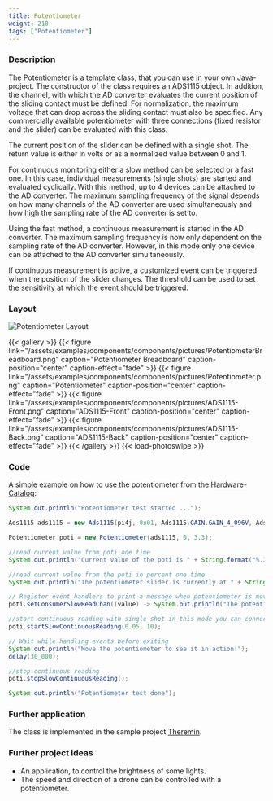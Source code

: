 ```yaml
---
title: Potentiometer
weight: 210
tags: ["Potentiometer"]
---
```


### Description

The [Potentiometer](https://github.com/Pi4J/pi4j-example-components/tree/main/src/main/java/com/pi4j/catalog/components/Potentiometer.java) is a template class, that you can use in your own Java-project.
The constructor of the class requires an ADS1115 object. In addition, the channel, with which the AD converter evaluates the current position of the sliding contact must be defined. For normalization, the maximum voltage that can drop across the sliding contact must also be specified. Any commercially available potentiometer with three connections (fixed resistor and the slider) can be evaluated with this class.

The current position of the slider can be defined with a single shot. The return value is either in volts or as a normalized value between 0 and 1.

For continuous monitoring either a slow method can be selected or a fast one. In this case, individual measurements (single shots) are started and evaluated cyclically. With this method, up to 4 devices can be attached to the AD converter. The maximum sampling frequency of the signal depends on how many channels of the AD converter are used simultaneously and how high the sampling rate of the AD converter is set to.

Using the fast method, a continuous measurement is started in the AD converter.  The maximum sampling frequency is now only dependent on the sampling rate of the AD converter. However, in this mode only one device can be attached to the AD converter simultaneously.

If continuous measurement is active, a customized event can be triggered when the position of the slider changes. The threshold can be used to set the sensitivity at which the event should be triggered.

### Layout

![Potentiometer Layout](/assets/examples/components/components/Layout-Potentiometer.png)
![]()

{{< gallery >}}
{{< figure link="/assets/examples/components/components/pictures/PotentiometerBreadboard.png" caption="Potentiometer Breadboard" caption-position="center" caption-effect="fade" >}}
{{< figure link="/assets/examples/components/components/pictures/Potentiometer.png" caption="Potentiometer" caption-position="center" caption-effect="fade" >}}
{{< figure link="/assets/examples/components/components/pictures/ADS1115-Front.png" caption="ADS1115-Front" caption-position="center" caption-effect="fade" >}}
{{< figure link="/assets/examples/components/components/pictures/ADS1115-Back.png" caption="ADS1115-Back" caption-position="center" caption-effect="fade" >}}
{{< /gallery >}}
{{< load-photoswipe >}}

### Code

A simple example on how to use the potentiometer from the [Hardware-Catalog](https://github.com/Pi4J/pi4j-example-components):

```java
System.out.println("Potentiometer test started ...");

Ads1115 ads1115 = new Ads1115(pi4j, 0x01, Ads1115.GAIN.GAIN_4_096V, Ads1115.ADDRESS.GND, 4);

Potentiometer poti = new Potentiometer(ads1115, 0, 3.3);

//read current value from poti one time
System.out.println("Current value of the poti is " + String.format("%.3f", poti.singleShotGetVoltage()) + " voltage.");

//read current value from the poti in percent one time
System.out.println("The potentiometer slider is currently at " + String.format("%.3f", poti.singleShotGetNormalizedValue()) + " % of its full travel.");

// Register event handlers to print a message when potentiometer is moved
poti.setConsumerSlowReadChan((value) -> System.out.println("The potentiometer slider is currently at " + String.format("%.3f", value) + " % of its full travel."));

//start continuous reading with single shot in this mode you can connect up to 4 devices to the analog module
poti.startSlowContinuousReading(0.05, 10);

// Wait while handling events before exiting
System.out.println("Move the potentiometer to see it in action!");
delay(30_000);

//stop continuous reading
poti.stopSlowContinuousReading();

System.out.println("Potentiometer test done");
```

### Further application

The class is implemented in the sample project [Theremin](https://github.com/DieterHolz/RaspPiTheremin).

### Further project ideas

- An application, to control the brightness of some lights.
- The speed and direction of a drone can be controlled with a potentiometer.
